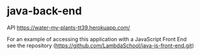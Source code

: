 # java-back-end

API  https://water-my-plants-tt39.herokuapp.com/

For an example of accessing this application with a JavaScript Front End see the repository (https://github.com/LambdaSchool/java-js-front-end.git)
